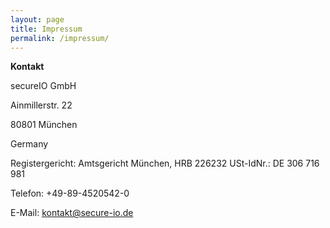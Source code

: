 ```yaml
---
layout: page
title: Impressum
permalink: /impressum/
---
```


<b>Kontakt</b>

secureIO GmbH

Ainmillerstr. 22

80801 München

Germany

Registergericht: Amtsgericht München, HRB 226232
USt-IdNr.: DE 306 716 981

Telefon: +49-89-4520542-0

E-Mail: kontakt@secure-io.de
